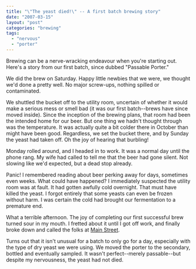 ```yaml
---
title: "\"The yeast died!\" -- A first batch brewing story"
date: "2007-03-15"
layout: "post"
categories: "brewing"
tags:
  - "nervous"
  - "porter"
---
```


Brewing can be a nerve-wracking endeavour when you're starting out. Here's a story from our first batch, since dubbed "Passable Porter."

We did the brew on Saturday. Happy little newbies that we were, we thought we'd done a pretty well. No major screw-ups, nothing spilled or contaminated.

We shuttled the bucket off to the utility room, uncertain of whether it would make a serious mess or smell bad (it was our first batch--brews have since moved inside). Since the inception of the brewing plans, that room had been the intended home for our beer. But one thing we hadn't thought through was the temperature. It was actually quite a bit colder there in October than might have been good. Regardless, we set the bucket there, and by Sunday the yeast had taken off. Oh the joy of hearing that burbling!

Monday rolled around, and I headed in to work. It was a normal day until the phone rang. My wife had called to tell me that the beer had gone silent. Not slowing like we'd expected, but a dead stop already.

Panic! I remembered reading about beer perking away for days, sometimes even weeks. What could have happened? I immediately suspected the utility room was at fault. It had gotten awfully cold overnight. That must have killed the yeast. I forgot entirely that some yeasts can even be frozen without harm. I was certain the cold had brought our fermentation to a premature end.

What a terrible afternoon. The joy of completing our first successful brew turned sour in my mouth. I fretted about it until I got off work, and finally broke down and called the folks at [Main Street](http://www.mainbrew.com/).

Turns out that it isn't unusual for a batch to only go for a day, especially with the type of dry yeast we were using. We moved the porter to the secondary, bottled and eventually sampled. It wasn't perfect--merely passable--but despite my nervousness, the yeast had not died.
